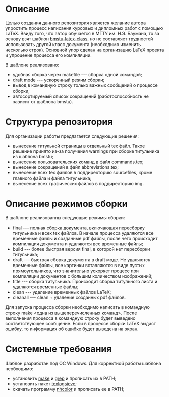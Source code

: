 # Описание
Целью создания данного репозитория является желание автора упростить процесс написания курсовых и дипломных работ с помощью LaTeX. Ввиду того, что автор обучается в МГТУ им. Н.Э. Баумана, то за основу взят шаблон [bmstu-latex-class](https://github.com/Orianti/bmstu-latex-class), но не составляет трудностей использовать другой класс документа (необходимо изменить несколько строк). Основной упор сделан на организацию LaTeX проекта и упроцение процесса его компиляции.

В шаблоне реализовано:
- удобная сборка через makefile --- сборка одной командой;
- draft mode --- ускоренный режим сборки;
- вывод в командную строку только важных сообщений о процессе сборки;
- автосортируемый список сокращений (работоспособность не зависит от шаблона bmstu).

# Структура репозитория

Для организации работы предлагается следующие решения: 
- вынесение титульной страницы в отдельный tex файл. Такое решение принято из-за получения warnings при сборке титульника из шаблона bmstu;
- вынесение пользовательских команд в файл commands.tex;
- вынесение сокращений в файл abbreviations.tex;
- вынесение всех tex файлов в поддиректорию sourcefiles, кроме главного файла и файла титульника;
- вынесение всех графических файлов в поддиректорию img.

# Описание режимов сборки
В шаблоне реализованны следующие режимы сборки:
- final --- полная сборка документа, включающая пересборку титульника и всех tex файлов. В начале процесса удаляются все временные файлы и созданные pdf файлы, после чего происходит компиляция документа и удаляются все временные файлы;
- build --- более быстрая версия final, в которой нет пересборки титульника;
- draft --- быстрая сборка документа в draft моде. Не удаляются временные файлы, все картинки вставляются в виде пустых прямоугольников, что значительно ускоряет процесс при компиляции документов с большим количеством изображений;
- title --- сборка титульника. Происходит сборка титульного листа и удаляются временные файлы;
- clean --- удаление временных файлов LaTeX;
- cleanall --- clean + удаление созданных pdf файлов.

Для запуска процесса сборки необходимо написать в командную строку make <одна из вышеперечисленных команд>. После выполнения процесса в командную строку будет выведено соответствующее сообщение.
Если в процессе сборки LaTeX выдаст ошибку, то информация об ошибке будет выведена на экран.

# Системные требования
Шаблон разработан под ОС Windows.
Для корректной работы шаблона необходимо:
- установить [make](https://gnuwin32.sourceforge.net/packages/make.htm) и [grep](https://gnuwin32.sourceforge.net/packages/grep.htm) и прописать их в PATH;
- установить пакет [texlogsieve](https://www.ctan.org/tex-archive/support/texlogsieve?lang=en);
- скачать программу [nhcolor](https://nhutils.ru/blog/цвет-текста-в-командном-файле/) и прописать ее в PATH;
